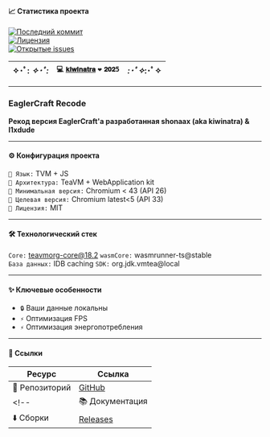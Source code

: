#### 📈 **Статистика проекта**  
[![Последний коммит](https://img.shields.io/github/last-commit/kiwinatra/eaglercraft-recode?style=for-the-badge&color=blue)](https://github.com/kiwinatra/eaglercraft-recode/commits)  
[![Лицензия](https://img.shields.io/github/license/kiwinatra/eaglercrat-recode?style=for-the-badge&color=green)](https://github.com/kiwinatra/eaglercraft-recode/blob/main/LICENSE)  
[![Открытые issues](https://img.shields.io/github/issues-raw/kiwinatra/eaglercrat-recode?style=for-the-badge&color=orange)](https://github.com/kiwinatra/eaglercraft-recode/issues)  

<div align="center">

| ✧･ﾟ: *✧･ﾟ:* | `💻` [`𝐤𝐢𝐰𝐢𝐧𝐚𝐭𝐫𝐚`](https://github.com/kiwinatra) `❤️` `𝟐𝟎𝟐5` | *:･ﾟ✧*:･ﾟ✧ |
|--------------|-------------------------------------------------|------------|

</div>

---


### EaglerCraft Recode
**Рекод версия EaglerCraft'a разработанная shonaax (aka kiwinatra) & l1xdude**  

---

#### ⚙️ **Конфигурация проекта**  
`🔹 Язык:` TVM + JS  
`🔹 Архитектура:` TeaVM + WebApplication kit  
`🔹 Минимальная версия:` Chromium < 43 (API 26)  
`🔹 Целевая версия:` Chromium latest<5 (API 33)  
`🔹 Лицензия:` MIT  

---

#### 🛠 **Технологический стек**  
`Core:` teavmorg-core@18.2 
`wasmCore:` wasmrunner-ts@stable  
`База данных:` IDB caching 
`SDK:` org.jdk.vmtea@local 

---

#### ✨ **Ключевые особенности**  
- `🔒` Ваши данные локальны  
- `⚡` Оптимизация FPS  
- `⚡` Оптимизация энергопотребления  


---

#### 🔗 **Ссылки**  
| Ресурс | Ссылка |
|--------|--------|
| 📂 Репозиторий | [GitHub](https://github.com/kiwinatra/eaglercraft-recode) |
<!--| 📚 Документация | [Element Docs](https://elemsocial.com/info/rules) |-->
| ⬇️ Сборки | [Releases](https://github.com/kiwinatra/eaglercraft-recode/releases) |